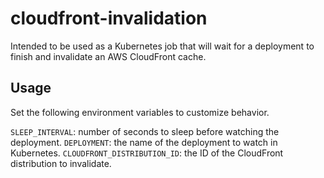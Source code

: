 # cloudfront-invalidation

Intended to be used as a Kubernetes job that will wait for a deployment to finish and invalidate an AWS CloudFront cache.

## Usage

Set the following environment variables to customize behavior.

`SLEEP_INTERVAL`: number of seconds to sleep before watching the deployment.
`DEPLOYMENT`: the name of the deployment to watch in Kubernetes.
`CLOUDFRONT_DISTRIBUTION_ID`: the ID of the CloudFront distribution to invalidate.